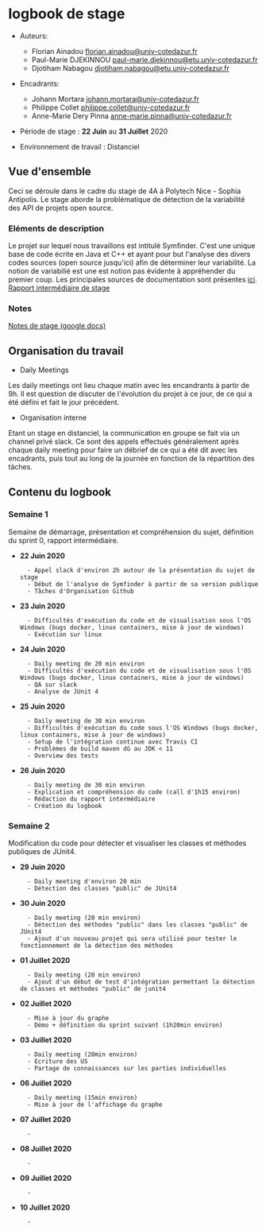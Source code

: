 # logbook de stage

* Auteurs:
    * Florian Ainadou <florian.ainadou@univ-cotedazur.fr>
    * Paul-Marie DJEKINNOU <paul-marie.djekinnou@etu.univ-cotedazur.fr>
    * Djotiham Nabagou <djotiham.nabagou@etu.univ-cotedazur.fr>
    
 * Encadrants:
    * Johann Mortara <johann.mortara@univ-cotedazur.fr>
    * Philippe Collet <philippe.collet@univ-cotedazur.fr>
    * Anne-Marie Dery Pinna <anne-marie.pinna@univ-cotedazur.fr>
    
* Période de stage : **22 Juin** au **31 Juillet** 2020
* Environnement de travail : Distanciel

## Vue d'ensemble
Ceci se déroule dans le cadre du stage de 4A à Polytech Nice - Sophia Antipolis.
Le stage aborde la problématique de détection de la variabilité des API de projets open source.

### Eléments de description
Le projet sur lequel nous travaillons est intitulé Symfinder. C'est une unique base de code écrite en Java et C++ et ayant pour but l'analyse des divers codes sources (open source jusqu'ici) afin de déterminer leur variabilité.
La notion de variabilié est une est notion pas évidente à appréhender du premier coup. Les principales sources de documentation sont présentes [ici](https://deathstar3.github.io/symfinder-demo/papers/splc2019-preprint-tool.pdf).
[Rapport intermédiaire de stage](./docs_internship/SymfinderAPI_Rapport_intermediaire_stage_SI4.pdf)

### Notes
 [Notes de stage (google docs)](https://docs.google.com/document/d/1KXAPch3qqgXP3Mnon6vU7TWw2jPbenwqKQ-6ZYf9UIA/edit?usp=sharing)

## Organisation du travail
* Daily Meetings

Les daily meetings ont lieu chaque matin avec les encandrants à partir de 9h.
Il est question de discuter de l'évolution du projet à ce jour, de ce qui a été défini et fait le jour précédent.

* Organisation interne

Etant un stage en distanciel, la communication en groupe se fait via un channel privé slack. Ce sont des appels  effectués généralement après chaque daily meeting pour faire un débrief de ce qui a été dit avec les encadrants, puis tout au long de la journée en fonction de la répartition des tâches.

## Contenu du logbook

### Semaine 1
Semaine de démarrage, présentation et compréhension du sujet, définition du sprint 0, rapport intermédiaire.
* **22 Juin 2020**

        - Appel slack d'environ 2h autour de la présentation du sujet de stage
        - Début de l'analyse de Symfinder à partir de sa version publique
        - Tâches d'Organisation Github       

* **23 Juin 2020**

        - Difficultés d'exécution du code et de visualisation sous l'OS Windows (bugs docker, linux containers, mise à jour de windows)
        - Exécution sur linux

* **24 Juin 2020**

        - Daily meeting de 20 min environ
        - Difficultés d'exécution du code et de visualisation sous l'OS Windows (bugs docker, linux containers, mise à jour de windows)
        - QA sur slack
        - Analyse de JUnit 4

* **25 Juin 2020**

        - Daily meeting de 30 min environ
        - Difficultés d'exécution du code sous l'OS Windows (bugs docker, linux containers, mise à jour de windows)
        - Setup de l'intégration continue avec Travis CI
        - Problèmes de build maven dû au JDK < 11
        - Overview des tests

* **26 Juin 2020**

        - Daily meeting de 30 min environ
        - Explication et compréhension du code (call d'1h15 environ)
        - Rédaction du rapport intermédiaire
        - Création du logbook

### Semaine 2
Modification du code pour détecter et visualiser les classes et méthodes publiques de JUnit4.
* **29 Juin 2020**

        - Daily meeting d'environ 20 min
        - Détection des classes "public" de JUnit4

* **30 Juin 2020**

        - Daily meeting (20 min environ)
        - Détection des méthodes "public" dans les classes "public" de JUnit4
        - Ajout d'un nouveau projet qui sera utilisé pour tester le fonctionnement de la détection des méthodes
        
* **01 Juillet 2020** 

        - Daily meeting (20 min environ)
        - Ajout d'un début de test d'intégration permettant la détection de classes et méthodes "public" de junit4
        
* **02 Juillet 2020**

        - Mise à jour du graphe
        - Démo + définition du sprint suivant (1h20min environ)
        
* **03 Juillet 2020**

        - Daily meeting (20min environ)
        - Ecriture des US
        - Partage de connaissances sur les parties individuelles
        
* **06 Juillet 2020**

        - Daily meeting (15min environ)
        - Mise à jour de l'affichage du graphe

* **07 Juillet 2020**

        - 
        
* **08 Juillet 2020**

        - 
        
* **09 Juillet 2020**

        - 
        
* **10 Juillet 2020**

        - 